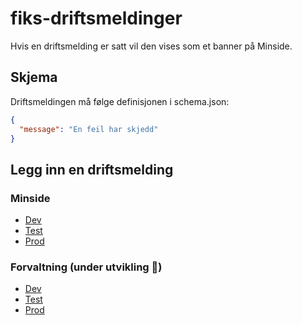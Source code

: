 # fiks-driftsmeldinger
Hvis en driftsmelding er satt vil den vises som et banner på Minside.

## Skjema
Driftsmeldingen må følge definisjonen i schema.json:

```json
{
  "message": "En feil har skjedd"
}
```

## Legg inn en driftsmelding

### Minside
* [Dev](https://github.com/ks-no/fiks-driftsmeldinger/edit/master/minside-fiks-dev.json)
* [Test](https://github.com/ks-no/fiks-driftsmeldinger/edit/master/minside-fiks-test.json)
* [Prod](https://github.com/ks-no/fiks-driftsmeldinger/edit/master/minside-fiks-prod.json)

### Forvaltning (under utvikling 👷)
* [Dev](https://github.com/ks-no/fiks-driftsmeldinger/edit/master/forvaltning-fiks-dev.json)
* [Test](https://github.com/ks-no/fiks-driftsmeldinger/edit/master/forvaltning-fiks-test.json)
* [Prod](https://github.com/ks-no/fiks-driftsmeldinger/edit/master/forvaltning-fiks-prod.json)
